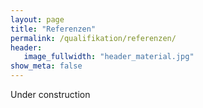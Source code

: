 ```yaml
---
layout: page
title: "Referenzen"
permalink: /qualifikation/referenzen/
header:
   image_fullwidth: "header_material.jpg"
show_meta: false
---
```


Under construction